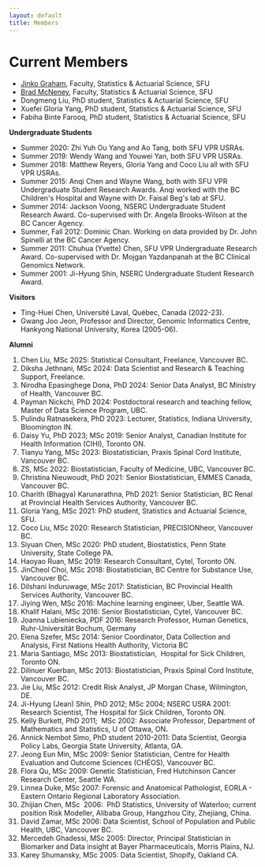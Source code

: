```yaml
---
layout: default
title: Members
---
```

# Current Members

<ul>
<li><a href="https://jinkog.github.io">Jinko Graham</a>, Faculty, Statistics &amp; Actuarial Science, SFU<br>
</li>
<li><a href="https://mcneney.github.io/">Brad McNeney</a>, Faculty, Statistics &amp; Actuarial Science, SFU</li>
<li>Dongmeng Liu, PhD student, Statistics &amp; Actuarial Science, SFU</li>
<li>Xuefei Gloria Yang, PhD student, Statistics &amp; Actuarial Science, SFU</li>
<li>Fabiha Binte Farooq, PhD student, Statistics &amp; Actuarial Science, SFU</li>
</ul>
<p><b>Undergraduate Students</b></p>
<ul>
<li>Summer 2020: Zhi Yuh Ou Yang and Ao Tang, both SFU VPR USRAs.</li>
<li>Summer 2019: Wendy Wang and Youwei Yan, both SFU VPR USRAs.</li>
<li>Summer 2018: Matthew Reyers, Gloria Yang and Coco Liu all with SFU VPR USRAs.<br>
</li>
<li>Summer 2015: Anqi Chen and Wayne Wang, both with SFU VPR Undergraduate Student Research Awards. Anqi worked with the BC Children's Hospital and Wayne with Dr. Faisal Beg's lab at SFU.<br>
</li>
<li>Summer 2014: Jackson Voong, NSERC Undergraduate Student Research Award. Co-supervised with Dr. Angela Brooks-Wilson at the BC Cancer Agency.</li>
<li>Summer, Fall 2012: Dominic Chan. Working on data provided by Dr. John Spinelli at the BC Cancer Agency.</li>
<li>Summer 2011: Chuhua (Yvette) Chen, SFU VPR Undergraduate Research Award. Co-supervised with Dr. Mojgan Yazdanpanah at the BC Clinical Genomics Network.</li>
<li>Summer 2001: Ji-Hyung Shin, NSERC Undergraduate Student Research Award. &nbsp;</li>
</ul>
<p><b>Visitors</b></p>
<ul>
<li>Ting-Huei Chen, Université Laval, Québec, Canada (2022-23).</li> 
<li>Gwang Joo Jeon, Professor and Director, Genomic Informatics Centre, Hankyong National University, Korea (2005-06).</li>
</ul>
<p><b>Alumni</b></p>
<ol>
<li>Chen Liu, MSc 2025: Statistical Consultant, Freelance, Vancouver BC.</li>
<li>Diksha Jethnani, MSc 2024: Data Scientist and Research & Teaching Support, Freelance.</li>
<li>Nirodha Epasinghege Dona, PhD 2024: Senior Data Analyst, BC Ministry of Health, Vancouver BC.</li>
  <li>Payman Nickchi, PhD 2024: Postdoctoral research and teaching fellow, Master of Data Science Program, UBC.</li>
<li>Pulindu Ratnasekera, PhD 2023: Lecturer, Statistics, Indiana University, Bloomington IN.</li>
<li>Daisy Yu, PhD 2023; MSc 2019: Senior Analyst, Canadian Institute for Health Information (CIHI), Toronto ON.</li>
<li>Tianyu Yang, MSc 2023: Biostatistician, Praxis Spinal Cord Institute,  Vancouver BC.</li>
<li>ZS, MSc 2022:  Biostatistician, Faculty of Medicine, UBC, Vancouver BC.</li>
<li>Christina Nieuwoudt, PhD 2021: Senior Biostatistician, EMMES Canada, Vancouver BC.</li>
<li>Charith (Bhagya) Karunarathna, PhD 2021: Senior Statistician, BC Renal at Provincial Health Services Authority, Vancouver BC.</li>
<li>Gloria Yang, MSc 2021: PhD student, Statistics and Actuarial Science, SFU.</li>
<li>Coco Liu, MSc 2020: Research Statistician, PRECISIONheor, Vancouver BC.</li>
<li>Siyuan Chen, MSc 2020: PhD student, Biostatistics, Penn State University, State College PA.</li>
<li>Haoyao Ruan, MSc 2019: Research Consultant, Cytel, Toronto ON.</li>
<li>JinCheol Choi, MSc 2018: Biostatistician, BC Centre for Substance Use, Vancouver BC.</li>
<li>Dilshani Induruwage, MSc 2017: Statistician, BC Provincial Health Services Authority, Vancouver BC.<br>
</li>
<li>Jiying Wen, MSc 2016: Machine learning engineer, Uber, Seattle WA.<br>
</li>
<li>Khalif Halani, MSc 2016: Senior Biostatistician, Cytel, Vancouver BC.<br>
</li>
<li>Joanna Lubieniecka, PDF 2016: Research Professor, Human Genetics, Ruhr-Universität Bochum, Germany<br>
</li>
<li>Elena Szefer, MSc 2014: Senior Coordinator, Data Collection and Analysis, First Nations Health Authority, Victoria BC<br>
</li>
<li>Maria Santiago, MSc 2013: Biostatistician,&nbsp; Hospital for Sick Children, Toronto ON.<br>
</li>
<li>Dilinuer Kuerban, MSc 2013: Biostatistician, Praxis Spinal Cord Institute, Vancouver BC.<br>
</li>
<li>Jie Liu, MSc 2012: Credit Risk Analyst, JP Morgan Chase, Wilmington, DE.</li>
<li>Ji-Hyung (Jean) Shin, PhD 2012; MSc 2004; NSERC USRA 2001: Research Scientist, The Hospital for Sick Children, Toronto ON.</li>
<li>Kelly Burkett, PhD 2011;&nbsp; MSc 2002: Associate Professor, Department of Mathematics and Statistics, U of Ottawa, ON<b>.</b></li>
<li>Annick Nembot Simo, PhD student 2010-2011: Data Scientist, Georgia Policy Labs, Georgia State University, Atlanta, GA.<br>
</li>
<li>Jeong Eun Min, MSc 2009: Senior Statistician, Centre for Health Evaluation and Outcome Sciences (CHÉOS), Vancouver BC.</li>
<li>Flora Qu, MSc 2009: Genetic Statistician, Fred Hutchinson Cancer Research Center, Seattle WA.<br>
</li>
<li>Linnea Duke, MSc 2007: Forensic and Anatomical Pathologist, EORLA - Eastern Ontario Regional Laboratory Association.</li>
<li>Zhijian Chen, MSc&nbsp; 2006:&nbsp; PhD Statistics, University of Waterloo; current position Risk Modeller, Alibaba Group, Hangzhou City, Zhejiang, China.</li>
<li>David Zamar, MSc 2006: Data Scientist, School of Population and Public Health, UBC, Vancouver BC.<br>
</li>
<li>Mercedeh Ghadessi, MSc 2005: Director, Principal Statistician in Biomarker and Data insight at Bayer Pharmaceuticals,
Morris Plains, NJ.<br>
</li>
<li>Karey Shumansky, MSc 2005: Data Scientist, Shopify, Oakland CA.</li>
</ol>
<p>&nbsp;</p>

